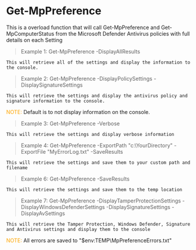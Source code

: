 # Get-MpPreference
This is a overload function that will call Get-MpPreference and Get-MpComputerStatus from the Microsoft Defender Antivirus policies with full details on each Setting

> Example 1: Get-MpPreference -DisplayAllResults

    This will retrieve all of the settings and display the information to the console. 

> Example 2: Get-MpPreference -DisplayPolicySettings -DisplaySignatureSettings

    This will retrieve the settings and display the antivirus policy and signature information to the console. 

   <span style="color:orange">NOTE:</span> Default is to not display information on the console.

> Example 3: Get-MpPreference -Verbose

    This will retrieve the settings and display verbose information

> Example 4: Get-MpPreference -ExportPath "c:\YourDirectory" -ExportFile "MyErrorLog.txt" -SaveResults

    This will retrieve the settings and save them to your custom path and filename

> Example 6: Get-MpPreference -SaveResults

    This will retrieve the settings and save them to the temp location

> Example 7: Get-MpPreference -DisplayTamperProtectionSettings -DisplayWindowsDefenderSettings -DisplaySignatureSettings -DisplayAvSettings

    This will retrieve the Tamper Protection, Windows Defender, Signature and Antivirus settings and display them to the console



<span style="color:orange">NOTE:</span> All errors are saved to "$env:TEMP\MpPreferenceErrors.txt"
